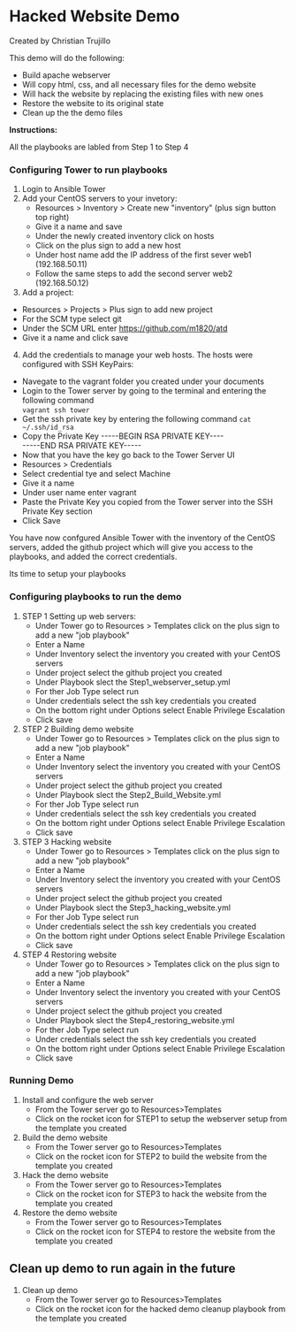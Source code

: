 <h1>Hacked Website Demo</h1> 

Created by Christian Trujillo  

This demo will do the following:
 - Build apache webserver
 - Will copy html, css, and all necessary files for the demo website
 - Will hack the website by replacing the existing files with new ones
 - Restore the website to its original state
 - Clean up the the demo files


<b>Instructions:</b>

All the playbooks are labled from Step 1 to Step 4

### Configuring Tower to run playbooks

1. Login to Ansible Tower
2. Add your CentOS servers to your invetory:
   - Resources > Inventory > Create new "inventory" (plus sign button top right)
   - Give it a name and save
   - Under the newly created inventory click on hosts
   - Click on the plus sign to add a new host
   - Under host name add the IP address of the first sever web1 (192.168.50.11)
   - Follow the same steps to add the second server web2 (192.168.50.12)
 3. Add a project:
   - Resources > Projects > Plus sign to add new project
   - For the SCM type select git 
   - Under the SCM URL enter https://github.com/m1820/atd
   - Give it a name and click save
 4. Add the credentials to manage your web hosts. The hosts were configured with SSH KeyPairs:
   - Navegate to the vagrant folder you created under your documents
   - Login to the Tower server by going to the terminal and entering the following command  
     ` vagrant ssh tower `
   - Get the ssh private key by entering the following command
     `cat ~/.ssh/id_rsa`
   - Copy the Private Key
     -----BEGIN RSA PRIVATE KEY----  
     -----END RSA PRIVATE KEY-----  
   - Now that you have the key go back to the Tower Server UI
   - Resources > Credentials
   - Select credential tye and select Machine
   - Give it a name
   - Under user name enter vagrant
   - Paste the Private Key you copied from the Tower server into the SSH Private Key section
   - Click Save

You have now confgured Ansible Tower with the inventory of the CentOS servers, added the github project which will give you access to the playbooks, and added the correct credentials.

Its time to setup your playbooks   

### Configuring playbooks to run the demo  

1. STEP 1 Setting up web servers: 
   - Under Tower go to Resources > Templates click on the plus sign to add a new "job playbook"
   - Enter a Name
   - Under Inventory select the inventory you created with your CentOS servers
   - Under project select the github project you created
   - Under Playbook slect the Step1_webserver_setup.yml
   - For ther Job Type select run
   - Under credentials select the ssh key credentials you created 
   - On the bottom right under Options select Enable Privilege Escalation
   - Click save
2. STEP 2 Building demo website
   - Under Tower go to Resources > Templates click on the plus sign to add a new "job playbook"
   - Enter a Name
   - Under Inventory select the inventory you created with your CentOS servers
   - Under project select the github project you created
   - Under Playbook slect the Step2_Build_Website.yml
   - For ther Job Type select run
   - Under credentials select the ssh key credentials you created 
   - On the bottom right under Options select Enable Privilege Escalation
   - Click save
3. STEP 3 Hacking website
   - Under Tower go to Resources > Templates click on the plus sign to add a new "job playbook"
   - Enter a Name
   - Under Inventory select the inventory you created with your CentOS servers
   - Under project select the github project you created
   - Under Playbook slect the Step3_hacking_website.yml
   - For ther Job Type select run
   - Under credentials select the ssh key credentials you created 
   - On the bottom right under Options select Enable Privilege Escalation
   - Click save
4. STEP 4 Restoring website
   - Under Tower go to Resources > Templates click on the plus sign to add a new "job playbook"
   - Enter a Name
   - Under Inventory select the inventory you created with your CentOS servers
   - Under project select the github project you created
   - Under Playbook slect the Step4_restoring_website.yml
   - For ther Job Type select run
   - Under credentials select the ssh key credentials you created 
   - On the bottom right under Options select Enable Privilege Escalation
   - Click save
 
 ### Running Demo
 
1. Install and configure the web server
   - From the Tower server go to Resources>Templates 
   - Click on the rocket icon for STEP1 to setup the webserver setup from the template you created
2. Build the demo website
   - From the Tower server go to Resources>Templates 
   - Click on the rocket icon for STEP2 to build the website from the template you created
3. Hack the demo website
   - From the Tower server go to Resources>Templates 
   - Click on the rocket icon for STEP3 to hack the website from the template you created
4. Restore the demo website
   - From the Tower server go to Resources>Templates 
   - Click on the rocket icon for STEP4 to restore the website from the template you created
   
## Clean up demo to run again in the future
1. Clean up demo
   - From the Tower server go to Resources>Templates 
   - Click on the rocket icon for the hacked demo cleanup playbook from the template you created
